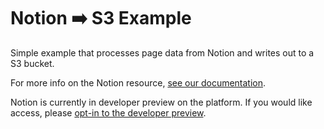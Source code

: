 
# Notion ➡️ S3 Example

Simple example that processes page data from Notion and writes out to a S3 bucket.

For more info on the Notion resource, [see our documentation](https://docs.meroxa.com/platform/resources/notion).

Notion is currently in developer preview on the platform. If you would like access, please [opt-in to the developer preview](https://share.hsforms.com/1THhyfQk-T7aPRmfzy-_0gAc2sme).
